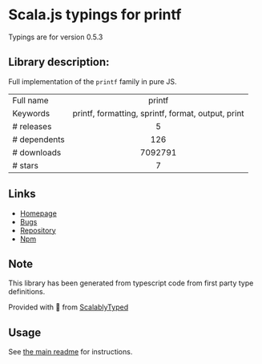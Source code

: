 
# Scala.js typings for printf

Typings are for version 0.5.3

## Library description:
Full implementation of the `printf` family in pure JS.

|                    |                 |
| ------------------ | :-------------: |
| Full name          | printf |
| Keywords           | printf, formatting, sprintf, format, output, print |
| # releases         | 5 |
| # dependents       | 126 |
| # downloads        | 7092791 |
| # stars            | 7 |

## Links
- [Homepage](https://github.com/adaltas/node-printf)
- [Bugs](https://github.com/adaltas/node-printf/issues)
- [Repository](https://github.com/adaltas/node-printf)
- [Npm](https://www.npmjs.com/package/printf)
    


## Note
This library has been generated from typescript code from first party type definitions.

Provided with :purple_heart: from [ScalablyTyped](https://github.com/oyvindberg/ScalablyTyped)

## Usage
See [the main readme](../../readme.md) for instructions.


